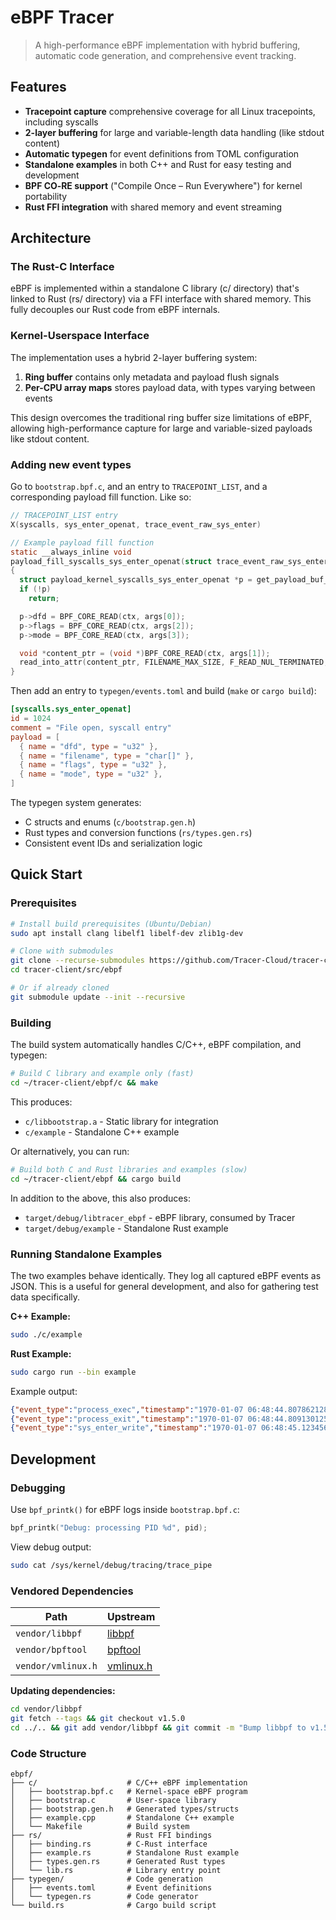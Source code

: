 # eBPF Tracer

> A high-performance eBPF implementation with hybrid buffering, automatic code generation, and comprehensive event tracking.

## Features

- **Tracepoint capture** comprehensive coverage for all Linux tracepoints, including syscalls
- **2-layer buffering** for large and variable-length data handling (like stdout content)
- **Automatic typegen** for event definitions from TOML configuration
- **Standalone examples** in both C++ and Rust for easy testing and development
- **BPF CO‑RE support** ("Compile Once – Run Everywhere") for kernel portability
- **Rust FFI integration** with shared memory and event streaming

## Architecture

### The Rust-C Interface

eBPF is implemented within a standalone C library (c/ directory) that's linked to Rust (rs/ directory) via a FFI interface with shared memory. This fully decouples our Rust code from eBPF internals.

### Kernel-Userspace Interface

The implementation uses a hybrid 2-layer buffering system:

1. **Ring buffer** contains only metadata and payload flush signals
2. **Per-CPU array maps** stores payload data, with types varying between events

This design overcomes the traditional ring buffer size limitations of eBPF, allowing high-performance capture for large and variable-sized payloads like stdout content.

### Adding new event types

Go to `bootstrap.bpf.c`, and an entry to `TRACEPOINT_LIST`, and a corresponding payload fill function. Like so:

```c
// TRACEPOINT_LIST entry
X(syscalls, sys_enter_openat, trace_event_raw_sys_enter)

// Example payload fill function
static __always_inline void
payload_fill_syscalls_sys_enter_openat(struct trace_event_raw_sys_enter *ctx)
{
  struct payload_kernel_syscalls_sys_enter_openat *p = get_payload_buf_entry();
  if (!p)
    return;

  p->dfd = BPF_CORE_READ(ctx, args[0]);
  p->flags = BPF_CORE_READ(ctx, args[2]);
  p->mode = BPF_CORE_READ(ctx, args[3]);

  void *content_ptr = (void *)BPF_CORE_READ(ctx, args[1]);
  read_into_attr(content_ptr, FILENAME_MAX_SIZE, F_READ_NUL_TERMINATED, &p->filename);
}
```

Then add an entry to `typegen/events.toml` and build (`make` or `cargo build`):

```toml
[syscalls.sys_enter_openat]
id = 1024
comment = "File open, syscall entry"
payload = [
  { name = "dfd", type = "u32" },
  { name = "filename", type = "char[]" },
  { name = "flags", type = "u32" },
  { name = "mode", type = "u32" },
]
```

The typegen system generates:

- C structs and enums (`c/bootstrap.gen.h`)
- Rust types and conversion functions (`rs/types.gen.rs`)
- Consistent event IDs and serialization logic

## Quick Start

### Prerequisites

```sh
# Install build prerequisites (Ubuntu/Debian)
sudo apt install clang libelf1 libelf-dev zlib1g-dev

# Clone with submodules
git clone --recurse-submodules https://github.com/Tracer-Cloud/tracer-client
cd tracer-client/src/ebpf

# Or if already cloned
git submodule update --init --recursive
```

### Building

The build system automatically handles C/C++, eBPF compilation, and typegen:

```sh
# Build C library and example only (fast)
cd ~/tracer-client/ebpf/c && make
```

This produces:

- `c/libbootstrap.a` - Static library for integration
- `c/example` - Standalone C++ example

Or alternatively, you can run:

```sh
# Build both C and Rust libraries and examples (slow)
cd ~/tracer-client/ebpf && cargo build
```

In addition to the above, this also produces:

- `target/debug/libtracer_ebpf` - eBPF library, consumed by Tracer
- `target/debug/example` - Standalone Rust example

### Running Standalone Examples

The two examples behave identically. They log all captured eBPF events as JSON. This is a useful for general development, and also for gathering test data specifically.

**C++ Example:**

```sh
sudo ./c/example
```

**Rust Example:**

```sh
sudo cargo run --bin example
```

Example output:

```json
{"event_type":"process_exec","timestamp":"1970-01-07 06:48:44.807862128","pid":1258136,"ppid":1244910,"comm":"git","argc":9,"argv":["/usr/bin/git","-c","core.quotepath=false"]}
{"event_type":"process_exit","timestamp":"1970-01-07 06:48:44.809130125","pid":1258136,"ppid":1244910}
{"event_type":"sys_enter_write","timestamp":"1970-01-07 06:48:45.123456789","pid":1258140,"fd":1,"count":12,"content":"Hello World\n"}
```

## Development

### Debugging

Use `bpf_printk()` for eBPF logs inside `bootstrap.bpf.c`:

```c
bpf_printk("Debug: processing PID %d", pid);
```

View debug output:

```sh
sudo cat /sys/kernel/debug/tracing/trace_pipe
```

### Vendored Dependencies

| **Path**           | **Upstream**                                     |
| ------------------ | ------------------------------------------------ |
| `vendor/libbpf`    | [libbpf](https://github.com/libbpf/libbpf)       |
| `vendor/bpftool`   | [bpftool](https://github.com/libbpf/bpftool)     |
| `vendor/vmlinux.h` | [vmlinux.h](https://github.com/libbpf/vmlinux.h) |

**Updating dependencies:**

```sh
cd vendor/libbpf
git fetch --tags && git checkout v1.5.0
cd ../.. && git add vendor/libbpf && git commit -m "Bump libbpf to v1.5.0"
```

### Code Structure

```
ebpf/
├── c/                    # C/C++ eBPF implementation
│   ├── bootstrap.bpf.c   # Kernel-space eBPF program
│   ├── bootstrap.c       # User-space library
│   ├── bootstrap.gen.h   # Generated types/structs
│   ├── example.cpp       # Standalone C++ example
│   └── Makefile          # Build system
├── rs/                   # Rust FFI bindings
│   ├── binding.rs        # C-Rust interface
│   ├── example.rs        # Standalone Rust example
│   ├── types.gen.rs      # Generated Rust types
│   └── lib.rs            # Library entry point
├── typegen/              # Code generation
│   ├── events.toml       # Event definitions
│   └── typegen.rs        # Code generator
└── build.rs              # Cargo build script
```

